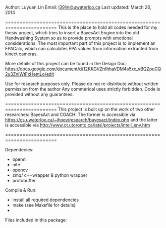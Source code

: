 Author: Luyuan Lin
Email: l39lin@uwaterloo.ca
Last updated: March 26, 2014

========================================================================
This is the place to hold all codes needed for my thesis project, which
tries to insert a BayesAct Engine into the old Handwashing System so as
to provide prompts with emotional considerations. The most important
part of this project is to implement an EPACalc, which can calculates
EPA values from information extracted from kinect cameras.

More details of this project can be found in the Design Doc:
https://docs.google.com/document/d/12KKGVZhfhhaVDM4s5xc_vBQZpuCQ2u3ZniWtFxHemLo/edit

Use for research purposes only.
Please do not re-distribute without written permission from the author
Any commerical uses strictly forbidden.
Code is provided without any guarantees.

========================================================================
This project is built up on the work of two other researches: BayesAct
and COACH. The former is accessible via https://cs.uwaterloo.ca/~jhoey/research/bayesact/index.php
and the latter is accessible via http://www.ot.utoronto.ca/iatsl/projects/intell_env.htm

========================================================================

Dependecies:
  - openni
  - nite
  - opencv
  - zmq/ c++wrapper & python wrapper
  - protobuffer
  
Compile & Run:
  - install all required dependencies
  - make (see Makefile for details)
  -

Files included in this package:
